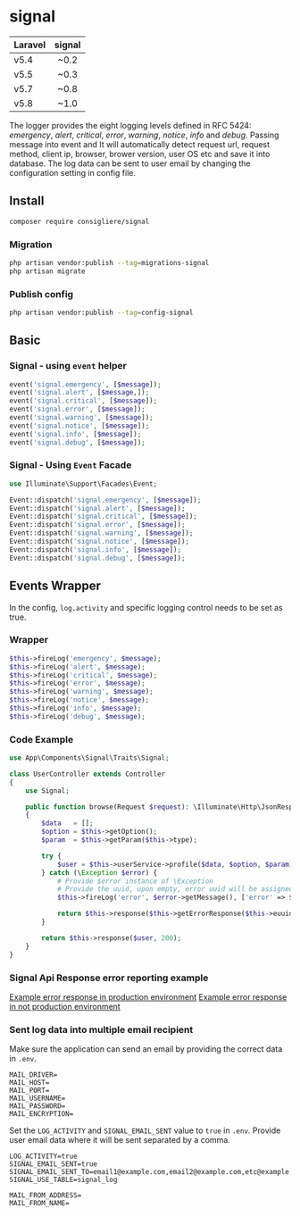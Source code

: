 # signal

| Laravel   | signal  |
| ----------|:-------:|
| v5.4      | ~0.2    |
| v5.5      | ~0.3    |
| v5.7      | ~0.8    |
| v5.8      | ~1.0    |

The logger provides the eight logging levels defined in RFC 5424: _emergency_, _alert_, _critical_, _error_, _warning_, _notice_, _info_ and _debug_. Passing message into event and It will automatically detect request url, request method, client ip, browser, brower version, user OS etc and save it into database. The log data can be sent to user email by changing the configuration setting in config file.

## Install

```bash
composer require consigliere/signal
```

### Migration

```bash
php artisan vendor:publish --tag=migrations-signal
php artisan migrate
```

### Publish config

```bash
php artisan vendor:publish --tag=config-signal
```

## Basic

### Signal - using `event` helper
```php
event('signal.emergency', [$message]);
event('signal.alert', [$message,]);
event('signal.critical', [$message]);
event('signal.error', [$message]);
event('signal.warning', [$message]);
event('signal.notice', [$message]);
event('signal.info', [$message]);
event('signal.debug', [$message]);
```

### Signal - Using `Event` Facade
```php
use Illuminate\Support\Facades\Event;

Event::dispatch('signal.emergency', [$message]);
Event::dispatch('signal.alert', [$message]);
Event::dispatch('signal.critical', [$message]);
Event::dispatch('signal.error', [$message]);
Event::dispatch('signal.warning', [$message]);
Event::dispatch('signal.notice', [$message]);
Event::dispatch('signal.info', [$message]);
Event::dispatch('signal.debug', [$message]);
```

## Events Wrapper 

In the config, `log.activity` and specific logging control needs to be set as true.

### Wrapper

```php
$this->fireLog('emergency', $message);
$this->fireLog('alert', $message);
$this->fireLog('critical', $message);
$this->fireLog('error', $message);
$this->fireLog('warning', $message);
$this->fireLog('notice', $message);
$this->fireLog('info', $message);
$this->fireLog('debug', $message);
```

### Code Example 

```php
use App\Components\Signal\Traits\Signal;

class UserController extends Controller
{
    use Signal;

    public function browse(Request $request): \Illuminate\Http\JsonResponse
    {
        $data   = [];
        $option = $this->getOption();
        $param  = $this->getParam($this->type);

        try {
            $user = $this->userService->profile($data, $option, $param);
        } catch (\Exception $error) {
            # Provide $error instance of \Exception
            # Provide the uuid, upon empty, error uuid will be assigned automatically
            $this->fireLog('error', $error->getMessage(), ['error' => $error, 'uuid' => $this->euuid]);

            return $this->response($this->getErrorResponse($this->euuid, $error), 500);
        }

        return $this->response($user, 200);
    }
}
```

### Signal Api Response error reporting example

[Example error response in production environment](https://github.com/consigliere/Scaffold#example-error-response-in-production-environment)
[Example error response in not production environment](https://github.com/consigliere/Scaffold#example-error-response-in-not-production-environment)

### Sent log data into multiple email recipient

Make sure the application can send an email by providing the correct data in `.env`.

```properties
MAIL_DRIVER=
MAIL_HOST=
MAIL_PORT=
MAIL_USERNAME=
MAIL_PASSWORD=
MAIL_ENCRYPTION=
```

Set the `LOG_ACTIVITY` and `SIGNAL_EMAIL_SENT` value to `true` in `.env`.
Provide user email data where it will be sent separated by a comma.

```properties
LOG_ACTIVITY=true
SIGNAL_EMAIL_SENT=true
SIGNAL_EMAIL_SENT_TO=email1@example.com,email2@example.com,etc@example.com
SIGNAL_USE_TABLE=signal_log

MAIL_FROM_ADDRESS=
MAIL_FROM_NAME=
```

